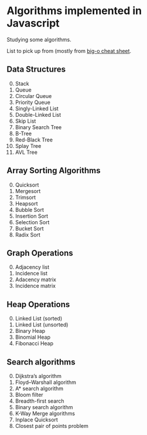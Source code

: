 # Algorithms implemented in Javascript

Studying some algorithms.

List to pick up from (mostly from [big-o cheat sheet](http://bigocheatsheet.com).

## Data Structures

0. Stack
0. Queue
0. Circular Queue
0. Priority Queue
0. Singly-Linked List
0. Double-Linked List
0. Skip List
0. Binary Search Tree
0. B-Tree
0. Red-Black Tree
0. Splay Tree
0. AVL Tree

## Array Sorting Algorithms

0. Quicksort
0. Mergesort
0. Trimsort
0. Heapsort
0. Bubble Sort
0. Insertion Sort
0. Selection Sort
0. Bucket Sort
0. Radix Sort

## Graph Operations

0. Adjacency list
0. Incidence list
0. Adacency matrix
0. Incidence matrix

## Heap Operations

0. Linked List (sorted)
0. Linked List (unsorted)
0. Binary Heap
0. Binomial Heap
0. Fibonacci Heap

## Search algorithms

0. Dijkstra’s algorithm
0. Floyd–Warshall algorithm
0. A* search algorithm
0. Bloom filter
0. Breadth-first search
0. Binary search algorithm
0. K-Way Merge algorithms
0. Inplace Quicksort
0. Closest pair of points problem
